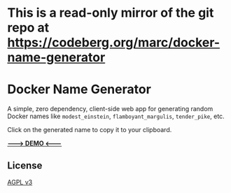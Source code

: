 # This is a read-only mirror of the git repo at https://codeberg.org/marc/docker-name-generator

# Docker Name Generator

A simple, zero dependency, client-side web app for generating random Docker names like `modest_einstein`, `flamboyant_margulis`, 
`tender_pike`, etc. 

Click on the generated name to copy it to your clipboard.

**[---> DEMO <---](https://marc.codeberg.page/docker-name-generator)**

## License

[AGPL v3](https://codeberg.org/marc/docker-name-generator/src/branch/main/LICENSE)
